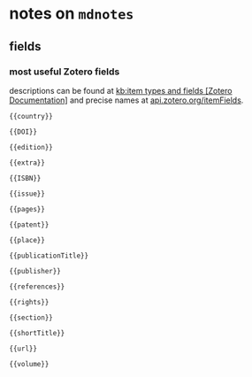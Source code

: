 

# notes on `mdnotes`

## fields

### most useful Zotero fields

descriptions can be found at [kb:item types and fields [Zotero Documentation]](https://www.zotero.org/support/kb/item_types_and_fields) and precise names at  [api.zotero.org/itemFields](https://api.zotero.org/itemFields?pprint=1). 

`{{country}}`

`{{DOI}}`

`{{edition}}`

`{{extra}}`

`{{ISBN}}`

`{{issue}}`

`{{pages}}`

`{{patent}}`

`{{place}}`

`{{publicationTitle}}`

`{{publisher}}`

`{{references}}`

`{{rights}}`

`{{section}}`

`{{shortTitle}}`

`{{url}}`

`{{volume}}`
